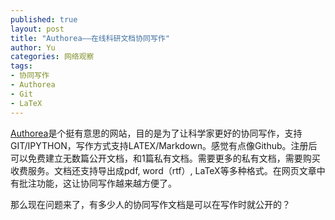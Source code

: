 ```yaml
---
published: true
layout: post
title: "Authorea——在线科研文档协同写作"
author: Yu
categories: 网络观察
tags: 
- 协同写作
- Authorea
- Git
- LaTeX
---
```


[Authorea](www.authorea.com "Authorea")是个挺有意思的网站，目的是为了让科学家更好的协同写作，支持GIT/IPYTHON，写作方式支持LATEX/Markdown。感觉有点像Github。注册后可以免费建立无数篇公开文档，和1篇私有文档。需要更多的私有文档，需要购买收费服务。文档还支持导出成pdf, word（rtf）, LaTeX等多种格式。在网页文章中有批注功能，这让协同写作越来越方便了。

那么现在问题来了，有多少人的协同写作文档是可以在写作时就公开的？
